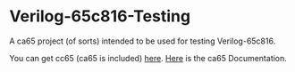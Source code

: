 # Verilog-65c816-Testing

A ca65 project (of sorts) intended to be used for testing Verilog-65c816.

You can get cc65 (ca65 is included) [here](https://github.com/cc65/cc65).
[Here](http://cc65.github.io/doc/ca65.html) is the ca65 Documentation.
